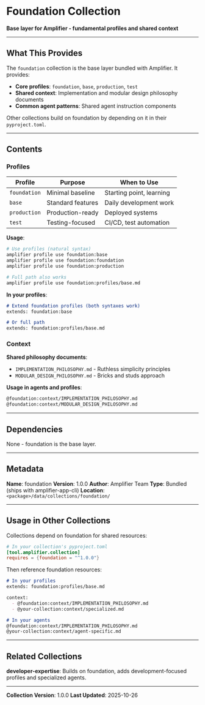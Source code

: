 # Foundation Collection

**Base layer for Amplifier - fundamental profiles and shared context**

---

## What This Provides

The `foundation` collection is the base layer bundled with Amplifier. It provides:

- **Core profiles**: `foundation`, `base`, `production`, `test`
- **Shared context**: Implementation and modular design philosophy documents
- **Common agent patterns**: Shared agent instruction components

Other collections build on foundation by depending on it in their `pyproject.toml`.

---

## Contents

### Profiles

| Profile | Purpose | When to Use |
|---------|---------|-------------|
| `foundation` | Minimal baseline | Starting point, learning |
| `base` | Standard features | Daily development work |
| `production` | Production-ready | Deployed systems |
| `test` | Testing-focused | CI/CD, test automation |

**Usage**:
```bash
# Use profiles (natural syntax)
amplifier profile use foundation:base
amplifier profile use foundation:foundation
amplifier profile use foundation:production

# Full path also works
amplifier profile use foundation:profiles/base.md
```

**In your profiles**:
```markdown
# Extend foundation profiles (both syntaxes work)
extends: foundation:base

# Or full path
extends: foundation:profiles/base.md
```

### Context

**Shared philosophy documents**:
- `IMPLEMENTATION_PHILOSOPHY.md` - Ruthless simplicity principles
- `MODULAR_DESIGN_PHILOSOPHY.md` - Bricks and studs approach

**Usage in agents and profiles**:
```markdown
@foundation:context/IMPLEMENTATION_PHILOSOPHY.md
@foundation:context/MODULAR_DESIGN_PHILOSOPHY.md
```

---

## Dependencies

None - foundation is the base layer.

---

## Metadata

**Name**: foundation
**Version**: 1.0.0
**Author**: Amplifier Team
**Type**: Bundled (ships with amplifier-app-cli)
**Location**: `<package>/data/collections/foundation/`

---

## Usage in Other Collections

Collections depend on foundation for shared resources:

```toml
# In your collection's pyproject.toml
[tool.amplifier.collection]
requires = {foundation = "^1.0.0"}
```

Then reference foundation resources:

```markdown
# In your profiles
extends: foundation:profiles/base.md

context:
  - @foundation:context/IMPLEMENTATION_PHILOSOPHY.md
  - @your-collection:context/specialized.md

# In your agents
@foundation:context/IMPLEMENTATION_PHILOSOPHY.md
@your-collection:context/agent-specific.md
```

---

## Related Collections

**developer-expertise**: Builds on foundation, adds development-focused profiles and specialized agents.

---

**Collection Version**: 1.0.0
**Last Updated**: 2025-10-26
